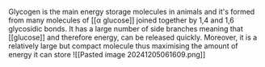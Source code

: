 Glycogen is the main energy storage molecules in animals and it's formed from many molecules of [[α glucose]] joined together by 1,4 and 1,6 glycosidic bonds. It has a large number of side branches meaning that [[glucose]] and therefore energy, can be released quickly. Moreover, it is a relatively large but compact molecule thus maximising the  amount of energy it can store
![[Pasted image 20241205061609.png]]